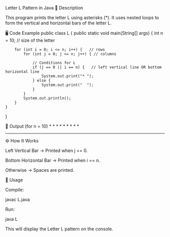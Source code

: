 Letter L Pattern in Java
📌 Description

This program prints the letter L using asterisks (*).
It uses nested loops to form the vertical and horizontal bars of the letter L.

🖥️ Code Example
public class L {
    public static void main(String[] args) {
        int n = 10; // size of the letter

        for (int i = 0; i <= n; i++) {   // rows
            for (int j = 0; j <= n; j++) { // columns

                // Conditions for L
                if (j == 0 || i == n) {   // left vertical line OR bottom horizontal line
                    System.out.print("* ");
                } else {
                    System.out.print("  ");
                }
            }
            System.out.println();
        }
    }
}

🎯 Output (for n = 10)
* 
* 
* 
* 
* 
* 
* 
* 
* 
* * * * * * * * * * 

⚙️ How It Works

Left Vertical Bar → Printed when j == 0.

Bottom Horizontal Bar → Printed when i == n.

Otherwise → Spaces are printed.

🚀 Usage

Compile:

javac L.java


Run:

java L


This will display the Letter L pattern on the console.
